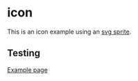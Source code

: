 # icon

This is an icon example using an [svg sprite](img/icons/readme.md).

## Testing

[Example page](http://localhost:8081/example-patterns)
